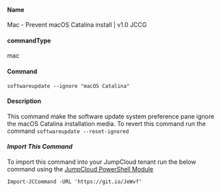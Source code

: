 #### Name

Mac - Prevent macOS Catalina install | v1.0 JCCG

#### commandType

mac

#### Command

```
softwareupdate --ignore "macOS Catalina"
```

#### Description

This command make the software update system preference pane ignore the macOS Catalina installation media. To revert this command run the command `softwareupdate --reset-ignored`


#### *Import This Command*

To import this command into your JumpCloud tenant run the below command using the [JumpCloud PowerShell Module](https://github.com/TheJumpCloud/support/wiki/Installing-the-JumpCloud-PowerShell-Module)

```
Import-JCCommand -URL 'https://git.io/JeWvf'
```
